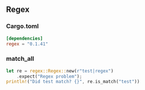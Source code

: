 ## Regex
### Cargo.toml
```toml
[dependencies]
regex = "0.1.41"
```

### match_all
```rs
let re = regex::Regex::new(r"test|regex")
	.expect("Regex problem");
println!("Did test match? {}", re.is_match("test"))
```